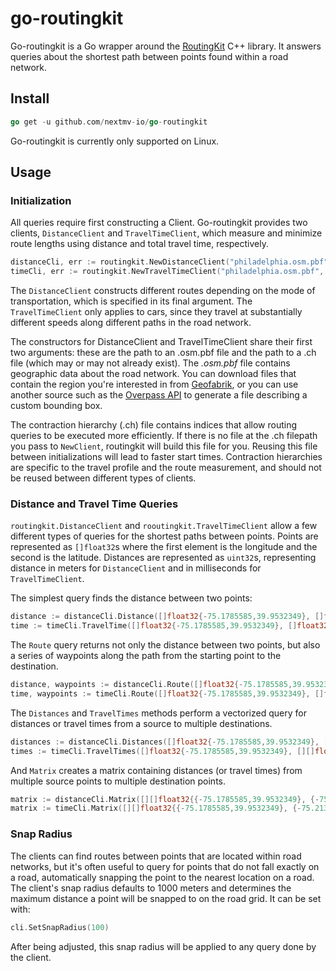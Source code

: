 # go-routingkit

Go-routingkit is a Go wrapper around the [RoutingKit](https://github.com/RoutingKit/RoutingKit) C++ library. It answers queries about the shortest path between points found within a road network.

## Install

```go
go get -u github.com/nextmv-io/go-routingkit
```

Go-routingkit is currently only supported on Linux.

## Usage

### Initialization

All queries require first constructing a Client. Go-routingkit provides two clients, `DistanceClient` and `TravelTimeClient`, which measure and minimize route lengths using distance and total travel time, respectively.

```go
distanceCli, err := routingkit.NewDistanceClient("philadelphia.osm.pbf", "philadelphia-car.ch", routingkit.CarTravelProfile)
timeCli, err := routingkit.NewTravelTimeClient("philadelphia.osm.pbf", "philadelphia-travel-time.ch")
```

The `DistanceClient` constructs different routes depending on the mode of transportation, which is specified in its final argument. The `TravelTimeClient` only applies to cars, since they travel at substantially different speeds along different paths in the road network.

The constructors for DistanceClient and TravelTimeClient share their first two arguments: these are the path to an .osm.pbf file and the path to a .ch file (which may or may not already exist). The _.osm.pbf_ file contains geographic data about the road network. You can download files that contain the region you're interested in from [Geofabrik](http://download.geofabrik.de/), or you can use another source such as the [Overpass API](http://overpass-api.de/) to generate a file describing a custom bounding box.

The contraction hierarchy (.ch) file contains indices that allow routing queries to be executed more efficiently. If there is no file at the .ch filepath you pass to `NewClient`, routingkit will build this file for you. Reusing this file between initializations will lead to faster start times. Contraction hierarchies are specific to the travel profile and the route measurement, and should not be reused between different types of clients.

### Distance and Travel Time Queries

`routingkit.DistanceClient` and `rooutingkit.TravelTimeClient` allow a few different types of queries for the shortest paths between points. Points are represented as `[]float32`s where the first element is the longitude and the second is the latitude. Distances are represented as `uint32`s, representing distance in meters for `DistanceClient` and in milliseconds for `TravelTimeClient`.

The simplest query finds the distance between two points:

```go
distance := distanceCli.Distance([]float32{-75.1785585,39.9532349}, []float32{-75.1650723,39.9515036})
time := timeCli.TravelTime([]float32{-75.1785585,39.9532349}, []float32{-75.1650723,39.9515036})
```

The `Route` query returns not only the distance between two points, but also a series of waypoints along the path from the starting point to the destination.

```go
distance, waypoints := distanceCli.Route([]float32{-75.1785585,39.9532349}, []float32{-75.1650723,39.9515036})
time, waypoints := timeCli.Route([]float32{-75.1785585,39.9532349}, []float32{-75.1650723,39.9515036})
```

The `Distances` and `TravelTimes` methods perform a vectorized query for distances or travel times from a source to multiple destinations.

```go
distances := distanceCli.Distances([]float32{-75.1785585,39.9532349}, [][]float32{{-75.1650723,39.9515036}, {-75.1524708,39.9496144}},)
times := timeCli.TravelTimes([]float32{-75.1785585,39.9532349}, [][]float32{{-75.1650723,39.9515036}, {-75.1524708,39.9496144}},)
```

And `Matrix` creates a matrix containing distances (or travel times) from multiple source points to multiple destination points.

```go
matrix := distanceCli.Matrix([][]float32{{-75.1785585,39.9532349}, {-75.2135608,39.9610131}}, [][]float32{{-75.1650723,39.9515036}, {-75.1524708,39.9496144}})
matrix := timeCli.Matrix([][]float32{{-75.1785585,39.9532349}, {-75.2135608,39.9610131}}, [][]float32{{-75.1650723,39.9515036}, {-75.1524708,39.9496144}})
```

### Snap Radius

The clients can find routes between points that are located within road networks, but it's often useful to query for points that do not fall exactly on a road, automatically snapping the point to the nearest location on a road. The client's snap radius defaults to 1000 meters and determines the maximum distance a point will be snapped to on the road grid. It can be set with:

```go
cli.SetSnapRadius(100)
```

After being adjusted, this snap radius will be applied to any query done by the client.
